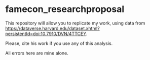 # famecon_researchproposal
This repository will allow you to replicate my work, using data from https://dataverse.harvard.edu/dataset.xhtml?persistentId=doi:10.7910/DVN/4TTCEY.


Please, cite his work if you use any of this analysis. 

All errors here are mine alone.

